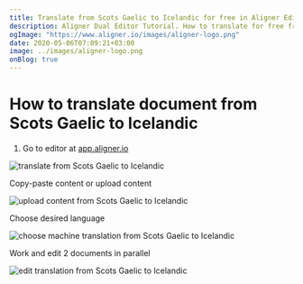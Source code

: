 ```yaml
---
title: Translate from Scots Gaelic to Icelandic for free in Aligner Editor
description: Aligner Dual Editor Tutorial. How to translate for free from Scots Gaelic to Icelandic. Aligner is multilingual document management platform. 
ogImage: "https://www.aligner.io/images/aligner-logo.png"
date: 2020-05-06T07:09:21+03:00
image: ../images/aligner-logo.png
onBlog: true
---
```


# How to translate document from Scots Gaelic to Icelandic

1. Go to editor at [app.aligner.io](https://app.aligner.io "Aligner App web page")

![translate from Scots Gaelic to Icelandic](../aligner-blank-editor.png "translate from Scots Gaelic to Icelandic")

Copy-paste content or upload content

![upload content from Scots Gaelic to Icelandic](../aligner-uploaded-document.png "upload content from Scots Gaelic to Icelandic")

Choose desired language

![choose machine translation from Scots Gaelic to Icelandic](../aligner-language-dropdown.png "choose machine translation from Scots Gaelic to Icelandic")

Work and edit 2 documents in parallel

![edit translation from Scots Gaelic to Icelandic](../aligner-double-sitded-editor.png "edit translation from Scots Gaelic to Icelandic")

